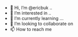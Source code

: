 - 👋 Hi, I’m @ericbuk ..
- 👀 I’m interested in ..
- 🌱 I’m currently learning ...
- 💞️ I’m looking to collaborate on 
- 📫 How to reach me 

<!---
ericbuk/ericbuk is a ✨ special ✨ repository because its `README.md` (this file) appears on your GitHub profile.
You can click the Preview link to take a look at your changes.
--->

